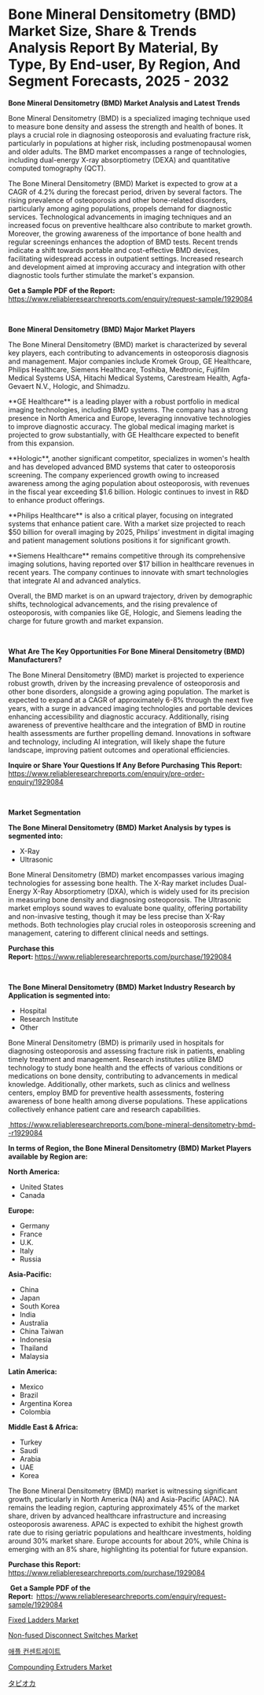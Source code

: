 <p><h1>Bone Mineral Densitometry (BMD) Market Size, Share & Trends Analysis Report By Material, By Type, By End-user, By Region, And Segment Forecasts, 2025 - 2032</h1></p><p><strong>Bone Mineral Densitometry (BMD) Market Analysis and Latest Trends</strong></p>
<p><p>Bone Mineral Densitometry (BMD) is a specialized imaging technique used to measure bone density and assess the strength and health of bones. It plays a crucial role in diagnosing osteoporosis and evaluating fracture risk, particularly in populations at higher risk, including postmenopausal women and older adults. The BMD market encompasses a range of technologies, including dual-energy X-ray absorptiometry (DEXA) and quantitative computed tomography (QCT).</p><p>The Bone Mineral Densitometry (BMD) Market is expected to grow at a CAGR of 4.2% during the forecast period, driven by several factors. The rising prevalence of osteoporosis and other bone-related disorders, particularly among aging populations, propels demand for diagnostic services. Technological advancements in imaging techniques and an increased focus on preventive healthcare also contribute to market growth. Moreover, the growing awareness of the importance of bone health and regular screenings enhances the adoption of BMD tests. Recent trends indicate a shift towards portable and cost-effective BMD devices, facilitating widespread access in outpatient settings. Increased research and development aimed at improving accuracy and integration with other diagnostic tools further stimulate the market's expansion.</p></p>
<p><strong>Get a Sample PDF of the Report:&nbsp;</strong> <a href="https://www.reliableresearchreports.com/enquiry/request-sample/1929084?utm_campaign=38&utm_medium=2&utm_source=Github&utm_content=ia&utm_term=29032025&utm_id=bone-mineral-densitometry-bmd">https://www.reliableresearchreports.com/enquiry/request-sample/1929084</a></p>
<p>&nbsp;</p>
<p><strong>Bone Mineral Densitometry (BMD) Major Market Players</strong></p>
<p><p>The Bone Mineral Densitometry (BMD) market is characterized by several key players, each contributing to advancements in osteoporosis diagnosis and management. Major companies include Kromek Group, GE Healthcare, Philips Healthcare, Siemens Healthcare, Toshiba, Medtronic, Fujifilm Medical Systems USA, Hitachi Medical Systems, Carestream Health, Agfa-Gevaert N.V., Hologic, and Shimadzu.</p><p>**GE Healthcare** is a leading player with a robust portfolio in medical imaging technologies, including BMD systems. The company has a strong presence in North America and Europe, leveraging innovative technologies to improve diagnostic accuracy. The global medical imaging market is projected to grow substantially, with GE Healthcare expected to benefit from this expansion.</p><p>**Hologic**, another significant competitor, specializes in women's health and has developed advanced BMD systems that cater to osteoporosis screening. The company experienced growth owing to increased awareness among the aging population about osteoporosis, with revenues in the fiscal year exceeding $1.6 billion. Hologic continues to invest in R&D to enhance product offerings.</p><p>**Philips Healthcare** is also a critical player, focusing on integrated systems that enhance patient care. With a market size projected to reach $50 billion for overall imaging by 2025, Philips’ investment in digital imaging and patient management solutions positions it for significant growth.</p><p>**Siemens Healthcare** remains competitive through its comprehensive imaging solutions, having reported over $17 billion in healthcare revenues in recent years. The company continues to innovate with smart technologies that integrate AI and advanced analytics.</p><p>Overall, the BMD market is on an upward trajectory, driven by demographic shifts, technological advancements, and the rising prevalence of osteoporosis, with companies like GE, Hologic, and Siemens leading the charge for future growth and market expansion.</p></p>
<p>&nbsp;</p>
<p><strong>What Are The Key Opportunities For Bone Mineral Densitometry (BMD) Manufacturers?</strong></p>
<p><p>The Bone Mineral Densitometry (BMD) market is projected to experience robust growth, driven by the increasing prevalence of osteoporosis and other bone disorders, alongside a growing aging population. The market is expected to expand at a CAGR of approximately 6-8% through the next five years, with a surge in advanced imaging technologies and portable devices enhancing accessibility and diagnostic accuracy. Additionally, rising awareness of preventive healthcare and the integration of BMD in routine health assessments are further propelling demand. Innovations in software and technology, including AI integration, will likely shape the future landscape, improving patient outcomes and operational efficiencies.</p></p>
<p><strong>Inquire or Share Your Questions If Any Before Purchasing This Report:</strong> <a href="https://www.reliableresearchreports.com/enquiry/pre-order-enquiry/1929084?utm_campaign=38&utm_medium=2&utm_source=Github&utm_content=ia&utm_term=29032025&utm_id=bone-mineral-densitometry-bmd">https://www.reliableresearchreports.com/enquiry/pre-order-enquiry/1929084</a></p>
<p>&nbsp;</p>
<p><strong>Market Segmentation</strong></p>
<p><strong>The Bone Mineral Densitometry (BMD) Market Analysis by types is segmented into:</strong></p>
<p><ul><li>X-Ray</li><li>Ultrasonic</li></ul></p>
<p><p>Bone Mineral Densitometry (BMD) market encompasses various imaging technologies for assessing bone health. The X-Ray market includes Dual-Energy X-Ray Absorptiometry (DXA), which is widely used for its precision in measuring bone density and diagnosing osteoporosis. The Ultrasonic market employs sound waves to evaluate bone quality, offering portability and non-invasive testing, though it may be less precise than X-Ray methods. Both technologies play crucial roles in osteoporosis screening and management, catering to different clinical needs and settings.</p></p>
<p><strong>Purchase this Report:&nbsp;</strong><a href="https://www.reliableresearchreports.com/purchase/1929084?utm_campaign=38&utm_medium=2&utm_source=Github&utm_content=ia&utm_term=29032025&utm_id=bone-mineral-densitometry-bmd">https://www.reliableresearchreports.com/purchase/1929084</a></p>
<p>&nbsp;</p>
<p><strong>The Bone Mineral Densitometry (BMD) Market Industry Research by Application is segmented into:</strong></p>
<p><ul><li>Hospital</li><li>Research Institute</li><li>Other</li></ul></p>
<p><p>Bone Mineral Densitometry (BMD) is primarily used in hospitals for diagnosing osteoporosis and assessing fracture risk in patients, enabling timely treatment and management. Research institutes utilize BMD technology to study bone health and the effects of various conditions or medications on bone density, contributing to advancements in medical knowledge. Additionally, other markets, such as clinics and wellness centers, employ BMD for preventive health assessments, fostering awareness of bone health among diverse populations. These applications collectively enhance patient care and research capabilities.</p></p>
<p><a href="https://www.reliableresearchreports.com/bone-mineral-densitometry-bmd--r1929084?utm_campaign=38&utm_medium=2&utm_source=Github&utm_content=ia&utm_term=29032025&utm_id=bone-mineral-densitometry-bmd">&nbsp;https://www.reliableresearchreports.com/bone-mineral-densitometry-bmd--r1929084</a></p>
<p><strong>In terms of Region, the Bone Mineral Densitometry (BMD) Market Players available by Region are:</strong></p>
<p>
    <p> <strong> North America: </strong>
        <ul>
            <li>United States</li>
            <li>Canada</li>
        </ul>
        </p> 
    <p> <strong> Europe: </strong>
        <ul>
            <li>Germany</li>
            <li>France</li>
            <li>U.K.</li>
            <li>Italy</li>
            <li>Russia</li>
        </ul>
        </p> 
    <p> <strong> Asia-Pacific: </strong>
        <ul>
            <li>China</li>
            <li>Japan</li>
            <li>South Korea</li>
            <li>India</li>
            <li>Australia</li>
            <li>China Taiwan</li>
            <li>Indonesia</li>
            <li>Thailand</li>
            <li>Malaysia</li>
        </ul>
        </p> 
    <p> <strong> Latin America: </strong>
        <ul>
            <li>Mexico</li>
            <li>Brazil</li>
            <li>Argentina Korea</li>
            <li>Colombia</li>
        </ul>
        </p> 
    <p> <strong> Middle East & Africa: </strong>
        <ul>
            <li>Turkey</li>
            <li>Saudi</li>
            <li>Arabia</li>
            <li>UAE</li>
            <li>Korea</li>
        </ul>
    </p>
    </p>
<p><p>The Bone Mineral Densitometry (BMD) market is witnessing significant growth, particularly in North America (NA) and Asia-Pacific (APAC). NA remains the leading region, capturing approximately 45% of the market share, driven by advanced healthcare infrastructure and increasing osteoporosis awareness. APAC is expected to exhibit the highest growth rate due to rising geriatric populations and healthcare investments, holding around 30% market share. Europe accounts for about 20%, while China is emerging with an 8% share, highlighting its potential for future expansion.</p></p>
<p><strong>Purchase this Report: </strong><a href="https://www.reliableresearchreports.com/purchase/1929084?utm_campaign=38&utm_medium=2&utm_source=Github&utm_content=ia&utm_term=29032025&utm_id=bone-mineral-densitometry-bmd">https://www.reliableresearchreports.com/purchase/1929084</a></p>
<p>&nbsp;<strong>Get a Sample PDF of the Report:&nbsp;&nbsp;</strong><a href="https://www.reliableresearchreports.com/enquiry/request-sample/1929084?utm_campaign=38&utm_medium=2&utm_source=Github&utm_content=ia&utm_term=29032025&utm_id=bone-mineral-densitometry-bmd">https://www.reliableresearchreports.com/enquiry/request-sample/1929084</a></p>
<p><strong></strong></p>
<p><p><a href="https://github.com/uldularido/Market-Research-Report-List-1/blob/main/fixed-ladders-market.md?utm_campaign=38&utm_medium=2&utm_source=Github&utm_content=ia&utm_term=29032025&utm_id=bone-mineral-densitometry-bmd">Fixed Ladders Market</a></p><p><a href="https://github.com/panciujoslin3/Market-Research-Report-List-1/blob/main/non-fused-disconnect-switches-market.md?utm_campaign=38&utm_medium=2&utm_source=Github&utm_content=ia&utm_term=29032025&utm_id=bone-mineral-densitometry-bmd">Non-fused Disconnect Switches Market</a></p><p><a href="https://github.com/laholand/Market-Research-Report-List-7/blob/main/871684350842.md?utm_campaign=38&utm_medium=2&utm_source=Github&utm_content=ia&utm_term=29032025&utm_id=bone-mineral-densitometry-bmd">애플 컨센트레이트</a></p><p><a href="https://github.com/widlerumland/Market-Research-Report-List-1/blob/main/compounding-extruders-market.md?utm_campaign=38&utm_medium=2&utm_source=Github&utm_content=ia&utm_term=29032025&utm_id=bone-mineral-densitometry-bmd">Compounding Extruders Market</a></p><p><a href="https://github.com/mohamedbakry57/Market-Research-Report-List-7/blob/main/435901450709.md?utm_campaign=38&utm_medium=2&utm_source=Github&utm_content=ia&utm_term=29032025&utm_id=bone-mineral-densitometry-bmd">タピオカ</a></p></p>